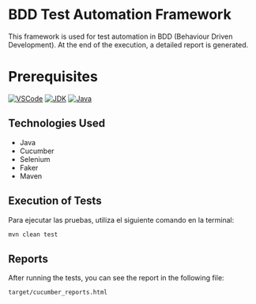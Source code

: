 # BDD Test Automation Framework

This framework is used for test automation in BDD (Behaviour Driven Development). At the end of the execution, a detailed report is generated.

# Prerequisites
[![VSCode](https://img.shields.io/badge/-Visual%20Studio%20Code-%233178C6?logo=visual-studio-code)](https://code.visualstudio.com/download)
[![JDK](https://img.shields.io/badge/-JDK-white?logo=openjdk&logoColor=black&)](https://www.azul.com/downloads/#zulu)
[![Java](https://img.shields.io/badge/java-%23ED8B00.svg?style=for-the-badge&logo=openjdk&logoColor=white)](https://www.java.com/es/)

## Technologies Used

- Java
- Cucumber
- Selenium
- Faker
- Maven

## Execution of Tests

Para ejecutar las pruebas, utiliza el siguiente comando en la terminal:

```bash
mvn clean test
```
## Reports

After running the tests, you can see the report in the following file:
```bash
target/cucumber_reports.html
```
